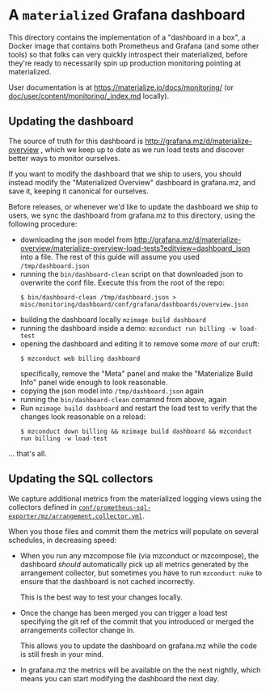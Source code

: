 A `materialized` Grafana dashboard
==================================

This directory contains the implementation of a "dashboard in a box", a Docker image that
contains both Prometheus and Grafana (and some other tools) so that folks can very
quickly introspect their materialized, before they're ready to necessarily spin up
production monitoring pointing at materialized.

User documentation is at https://materialize.io/docs/monitoring/ (or
[doc/user/content/monitoring/_index.md][doc] locally).


## Updating the dashboard

The source of truth for this dashboard is http://grafana.mz/d/materialize-overview ,
which we keep up to date as we run load tests and discover better ways to monitor
ourselves.

If you want to modify the dashboard that we ship to users, you should instead modify the
"Materialized Overview" dashboard in grafana.mz, and save it, keeping it canonical for
ourselves.

Before releases, or whenever we'd like to update the dashboard we ship to users, we sync
the dashboard from grafana.mz to this directory, using the following procedure:

* downloading the json model from http://grafana.mz/d/materialize-overview/materialize-overview-load-tests?editview=dashboard_json
  into a file. The rest of this guide will assume you used `/tmp/dashboard.json`
* running the `bin/dashboard-clean` script on that downloaded json to overwrite the
  conf file. Execute this from the root of the repo:
  ```console
  $ bin/dashboard-clean /tmp/dashboard.json > misc/monitoring/dashboard/conf/grafana/dashboards/overview.json
  ```
* building the dashboard locally `mzimage build dashboard`
* running the dashboard inside a demo: `mzconduct run billing -w load-test`
* opening the dashboard and editing it to remove some _more_ of our cruft:
  ```console
  $ mzconduct web billing dashboard
  ```
  specifically, remove the "Meta" panel and make the "Materialize Build
  Info" panel wide enough to look reasonable.
* copying the json model into `/tmp/dashboard.json` again
* running the `bin/dashboard-clean` comamnd from above, again
* Run `mzimage build dashboard` and restart the load test to verify that
  the changes look reasonable on a reload:
  ```console
  $ mzconduct down billing && mzimage build dashboard && mzconduct run billing -w load-test
  ```

... that's all.

[doc]: ../../../doc/user/content/monitoring/_index.md

## Updating the SQL collectors

We capture additional metrics from the materialized logging views using the collectors
defined in [`conf/prometheus-sql-exporter/mz/arrangement.collector.yml`][coll].

When you those files and commit them the metrics will populate on several schedules, in
decreasing speed:

* When you run any mzcompose file (via mzconduct or mzcompose), the dashboard *should*
  automatically pick up all metrics generated by the arrangement collector, but sometimes
  you have to run `mzconduct nuke` to ensure that the dashboard is not cached
  incorrectly.

  This is the best way to test your changes locally.

* Once the change has been merged you can trigger a load test specifying the git ref of
  the commit that you introduced or merged the arrangements collector change in.

  This allows you to update the dashboard on grafana.mz while the code is still fresh in
  your mind.

* In grafana.mz the metrics will be available on the the next nightly, which means you
  can start modifying the dashboard the next day.


[coll]: conf/prometheus-sql-exporter/mz/arrangement.collector.yml
